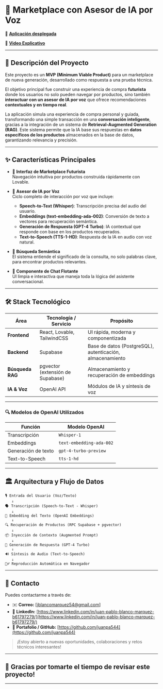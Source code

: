 # 🤖 Marketplace con Asesor de IA por Voz

🚀 [**Aplicación desplegada**](https://cyber-product-verse.lovable.app)

🎥 [**Video Explicativo**](https://drive.google.com/file/d/1CLDRoDpZIJZseELxJEJYvLFBmjQCH8fE/view?usp=sharing)

---

## 📜 Descripción del Proyecto

Este proyecto es un **MVP (Minimum Viable Product)** para un marketplace de nueva generación, desarrollado como respuesta a una prueba técnica.

El objetivo principal fue construir una experiencia de compra **futurista** donde los usuarios no solo pueden navegar por productos, sino también **interactuar con un asesor de IA por voz** que ofrece recomendaciones **contextuales y en tiempo real**.

La aplicación simula una experiencia de compra personal y guiada, transformando una simple transacción en una **conversación inteligente**, gracias a la integración de un sistema de **Retrieval-Augmented Generation (RAG)**. Este sistema permite que la IA base sus respuestas en **datos específicos de los productos** almacenados en la base de datos, garantizando relevancia y precisión.

---

## ✨ Características Principales

- 🎨 **Interfaz de Marketplace Futurista**  
  Navegación intuitiva por productos construida rápidamente con Lovable.

- 🧠 **Asesor de IA por Voz**  
  Ciclo completo de interacción por voz que incluye:
  - **Speech-to-Text (Whisper)**: Transcripción precisa del audio del usuario.
  - **Embeddings (text-embedding-ada-002)**: Conversión de texto a vectores para recuperación semántica.
  - **Generación de Respuesta (GPT-4 Turbo)**: IA contextual que responde con base en los productos recuperados.
  - **Text-to-Speech (TTS-1-HD)**: Respuesta de la IA en audio con voz natural.

- 🔎 **Búsqueda Semántica**  
  El sistema entiende el significado de la consulta, no solo palabras clave, para encontrar productos relevantes.

- 💬 **Componente de Chat Flotante**  
  UI limpia e interactiva que maneja toda la lógica del asistente conversacional.

---

## 🛠️ Stack Tecnológico

| Área              | Tecnología / Servicio            | Propósito |
|-------------------|----------------------------------|-----------|
| **Frontend**      | React, Lovable, TailwindCSS      | UI rápida, moderna y componentizada |
| **Backend**       | Supabase                         | Base de datos (PostgreSQL), autenticación, almacenamiento |
| **Búsqueda RAG**  | pgvector (extensión de Supabase) | Almacenamiento y recuperación de embeddings |
| **IA & Voz**      | OpenAI API                       | Módulos de IA y síntesis de voz |

---

### 🔍 Modelos de OpenAI Utilizados

| Función             | Modelo OpenAI              |
|---------------------|----------------------------|
| Transcripción       | `Whisper-1`                |
| Embeddings          | `text-embedding-ada-002`   |
| Generación de texto | `gpt-4-turbo-preview`      |
| Text-to-Speech      | `tts-1-hd`                 |

---

## 🏛️ Arquitectura y Flujo de Datos

```plaintext
🎙️ Entrada del Usuario (Voz/Texto)
   ↓
🗣️ Transcripción (Speech-to-Text - Whisper)
   ↓
🔢 Embedding del Texto (OpenAI Embeddings)
   ↓
🔍 Recuperación de Productos (RPC Supabase + pgvector)
   ↓
📦 Inyección de Contexto (Augmented Prompt)
   ↓
🤖 Generación de Respuesta (GPT-4 Turbo)
   ↓
🔊 Síntesis de Audio (Text-to-Speech)
   ↓
🧏‍♂️ Reproducción Automática en Navegador
```
---

## 📩 Contacto

Puedes contactarme a través de:

- ✉️ **Correo:** [jblancomarquez54@gmail.com]
- 💼 **LinkedIn:** [https://www.linkedin.com/in/juan-pablo-blanco-marquez-b61797279/](https://www.linkedin.com/in/juan-pablo-blanco-marquez-b61797279/)
- 🧠 **Portafolio / GitHub:** [https://github.com/juanpa544](https://github.com/juanpa544)

> ¡Estoy abierto a nuevas oportunidades, colaboraciones y retos técnicos interesantes!

---

## 🙌 Gracias por tomarte el tiempo de revisar este proyecto!

---


